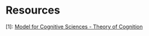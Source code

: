 Resources
=========

[1]: [Model for Cognitive Sciences - Theory of Cognition](http://cognitics.populus.org/rub/3)